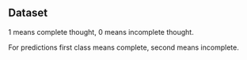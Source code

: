 ## Dataset
1 means complete thought, 0 means incomplete thought.

For predictions first class means complete, second means incomplete.